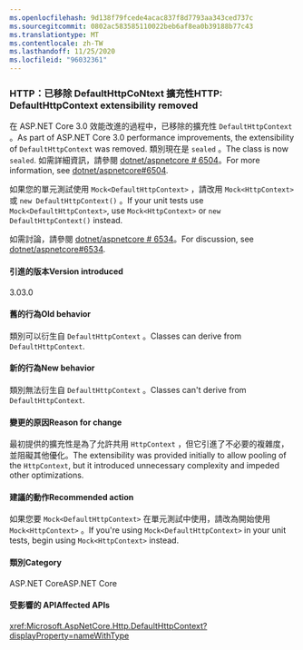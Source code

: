 ```yaml
---
ms.openlocfilehash: 9d138f79fcede4acac837f8d7793aa343ced737c
ms.sourcegitcommit: 0802ac583585110022beb6af8ea0b39188b77c43
ms.translationtype: MT
ms.contentlocale: zh-TW
ms.lasthandoff: 11/25/2020
ms.locfileid: "96032361"
---
```

### <a name="http-defaulthttpcontext-extensibility-removed"></a><span data-ttu-id="a5561-101">HTTP：已移除 DefaultHttpCoNtext 擴充性</span><span class="sxs-lookup"><span data-stu-id="a5561-101">HTTP: DefaultHttpContext extensibility removed</span></span>

<span data-ttu-id="a5561-102">在 ASP.NET Core 3.0 效能改進的過程中，已移除的擴充性 `DefaultHttpContext` 。</span><span class="sxs-lookup"><span data-stu-id="a5561-102">As part of ASP.NET Core 3.0 performance improvements, the extensibility of `DefaultHttpContext` was removed.</span></span> <span data-ttu-id="a5561-103">類別現在是 `sealed` 。</span><span class="sxs-lookup"><span data-stu-id="a5561-103">The class is now `sealed`.</span></span> <span data-ttu-id="a5561-104">如需詳細資訊，請參閱 [dotnet/aspnetcore # 6504](https://github.com/dotnet/aspnetcore/pull/6504)。</span><span class="sxs-lookup"><span data-stu-id="a5561-104">For more information, see [dotnet/aspnetcore#6504](https://github.com/dotnet/aspnetcore/pull/6504).</span></span>

<span data-ttu-id="a5561-105">如果您的單元測試使用 `Mock<DefaultHttpContext>` ，請改用 `Mock<HttpContext>` 或 `new DefaultHttpContext()` 。</span><span class="sxs-lookup"><span data-stu-id="a5561-105">If your unit tests use `Mock<DefaultHttpContext>`, use `Mock<HttpContext>` or `new DefaultHttpContext()` instead.</span></span>

<span data-ttu-id="a5561-106">如需討論，請參閱 [dotnet/aspnetcore # 6534](https://github.com/dotnet/aspnetcore/issues/6534)。</span><span class="sxs-lookup"><span data-stu-id="a5561-106">For discussion, see [dotnet/aspnetcore#6534](https://github.com/dotnet/aspnetcore/issues/6534).</span></span>

#### <a name="version-introduced"></a><span data-ttu-id="a5561-107">引進的版本</span><span class="sxs-lookup"><span data-stu-id="a5561-107">Version introduced</span></span>

<span data-ttu-id="a5561-108">3.0</span><span class="sxs-lookup"><span data-stu-id="a5561-108">3.0</span></span>

#### <a name="old-behavior"></a><span data-ttu-id="a5561-109">舊的行為</span><span class="sxs-lookup"><span data-stu-id="a5561-109">Old behavior</span></span>

<span data-ttu-id="a5561-110">類別可以衍生自 `DefaultHttpContext` 。</span><span class="sxs-lookup"><span data-stu-id="a5561-110">Classes can derive from `DefaultHttpContext`.</span></span>

#### <a name="new-behavior"></a><span data-ttu-id="a5561-111">新的行為</span><span class="sxs-lookup"><span data-stu-id="a5561-111">New behavior</span></span>

<span data-ttu-id="a5561-112">類別無法衍生自 `DefaultHttpContext` 。</span><span class="sxs-lookup"><span data-stu-id="a5561-112">Classes can't derive from `DefaultHttpContext`.</span></span>

#### <a name="reason-for-change"></a><span data-ttu-id="a5561-113">變更的原因</span><span class="sxs-lookup"><span data-stu-id="a5561-113">Reason for change</span></span>

<span data-ttu-id="a5561-114">最初提供的擴充性是為了允許共用 `HttpContext` ，但它引進了不必要的複雜度，並阻礙其他優化。</span><span class="sxs-lookup"><span data-stu-id="a5561-114">The extensibility was provided initially to allow pooling of the `HttpContext`, but it introduced unnecessary complexity and impeded other optimizations.</span></span>

#### <a name="recommended-action"></a><span data-ttu-id="a5561-115">建議的動作</span><span class="sxs-lookup"><span data-stu-id="a5561-115">Recommended action</span></span>

<span data-ttu-id="a5561-116">如果您要 `Mock<DefaultHttpContext>` 在單元測試中使用，請改為開始使用 `Mock<HttpContext>` 。</span><span class="sxs-lookup"><span data-stu-id="a5561-116">If you're using `Mock<DefaultHttpContext>` in your unit tests, begin using `Mock<HttpContext>` instead.</span></span>

#### <a name="category"></a><span data-ttu-id="a5561-117">類別</span><span class="sxs-lookup"><span data-stu-id="a5561-117">Category</span></span>

<span data-ttu-id="a5561-118">ASP.NET Core</span><span class="sxs-lookup"><span data-stu-id="a5561-118">ASP.NET Core</span></span>

#### <a name="affected-apis"></a><span data-ttu-id="a5561-119">受影響的 API</span><span class="sxs-lookup"><span data-stu-id="a5561-119">Affected APIs</span></span>

<xref:Microsoft.AspNetCore.Http.DefaultHttpContext?displayProperty=nameWithType>

<!--

#### Affected APIs

`T:Microsoft.AspNetCore.Http.DefaultHttpContext`

-->
